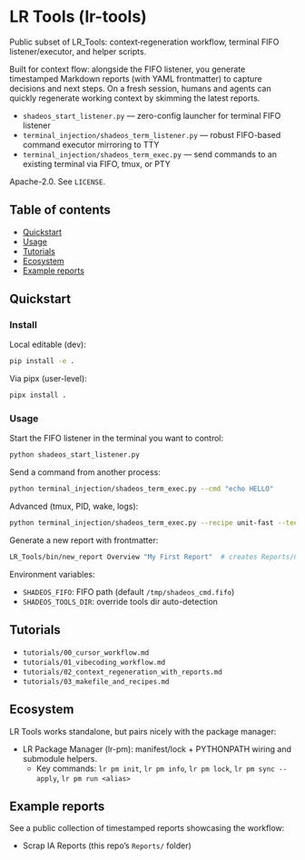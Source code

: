# LR Tools (lr-tools)

Public subset of LR_Tools: context‑regeneration workflow, terminal FIFO listener/executor, and helper scripts.

Built for context flow: alongside the FIFO listener, you generate timestamped Markdown reports (with YAML frontmatter) to capture decisions and next steps. On a fresh session, humans and agents can quickly regenerate working context by skimming the latest reports.

- `shadeos_start_listener.py` — zero-config launcher for terminal FIFO listener
- `terminal_injection/shadeos_term_listener.py` — robust FIFO-based command executor mirroring to TTY
- `terminal_injection/shadeos_term_exec.py` — send commands to an existing terminal via FIFO, tmux, or PTY

Apache-2.0. See `LICENSE`.

## Table of contents
- [Quickstart](#quickstart)
- [Usage](#usage)
- [Tutorials](#tutorials)
- [Ecosystem](#ecosystem)
- [Example reports](#example-reports)

## Quickstart

### Install

Local editable (dev):
```bash
pip install -e .
```

Via pipx (user-level):
```bash
pipx install .
```

### Usage

Start the FIFO listener in the terminal you want to control:
```bash
python shadeos_start_listener.py
```

Send a command from another process:
```bash
python terminal_injection/shadeos_term_exec.py --cmd "echo HELLO"
```

Advanced (tmux, PID, wake, logs):
```bash
python terminal_injection/shadeos_term_exec.py --recipe unit-fast --tee-log /tmp/shadeos.log --wake
```

Generate a new report with frontmatter:
```bash
LR_Tools/bin/new_report Overview "My First Report"  # creates Reports/Overview/My_First_Report_<timestamp>.md
```

Environment variables:
- `SHADEOS_FIFO`: FIFO path (default `/tmp/shadeos_cmd.fifo`)
- `SHADEOS_TOOLS_DIR`: override tools dir auto-detection

## Tutorials
- `tutorials/00_cursor_workflow.md`
- `tutorials/01_vibecoding_workflow.md`
- `tutorials/02_context_regeneration_with_reports.md`
- `tutorials/03_makefile_and_recipes.md`

## Ecosystem
LR Tools works standalone, but pairs nicely with the package manager:

- LR Package Manager (lr-pm): manifest/lock + PYTHONPATH wiring and submodule helpers.
  - Key commands: `lr pm init`, `lr pm info`, `lr pm lock`, `lr pm sync --apply`, `lr pm run <alias>`

## Example reports
See a public collection of timestamped reports showcasing the workflow:

- Scrap IA Reports (this repo’s `Reports/` folder)
